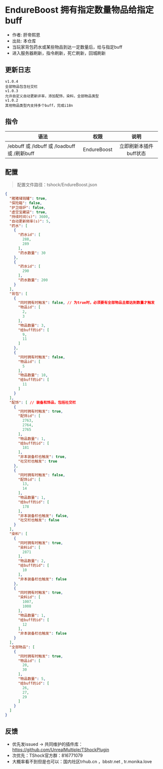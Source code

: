 # EndureBoost 拥有指定数量物品给指定buff

- 作者: 肝帝熙恩
- 出处: 本仓库
- 当玩家背包药水或某些物品到达一定数量后，给与指定buff
- 进入服务器刷新，指令刷新，死亡刷新，回城刷新

## 更新日志

```
v1.0.4
全部物品包含社交栏
v1.0.3
允许自定义自动更新评率，添加配饰，染料，全部物品类型
v1.0.2
其他物品类型内支持多个buff，完成i18n
```

## 指令

| 语法           |        权限         |   说明   |
| -------------- | :-----------------: | :------: |
| /ebbuff 或 /ldbuff 或 /loadbuff 或 /刷新buff| EndureBoost| 立即刷新本插件buff状态|

## 配置
> 配置文件路径：tshock/EndureBoost.json
```json
{
  "猪猪储钱罐": true,
  "保险箱": false,
  "护卫熔炉": false,
  "虚空宝藏袋": true,
  "持续时间(s)": 3600,
  "自动更新频率(s)": 5,
  "药水": [
    {
      "药水id": [
        288,
        289
      ],
      "药水数量": 30
    },
    {
      "药水id": [
        290
      ],
      "药水数量": 200
    }
  ],
  "背包": [
    {
      "同时拥有时触发": false, // 为true时，必须要有全部物品且都达到数量才触发
      "物品id": [
        2,
        3
      ],
      "物品数量": 3,
      "给buff的id": [
        9,
        11
      ]
    },
    {
      "同时拥有时触发": false,
      "物品id": [
        5
      ],
      "物品数量": 10,
      "给buff的id": [
        11
      ]
    }
  ],
  "配饰": [ // 装备和饰品，包括社交栏
    {
      "同时拥有时触发": true,
      "配饰id": [
        2763,
        2764,
        2765
      ],
      "物品数量": 1,
      "给buff的id": [
        181
      ],
      "非本装备栏也触发": true,
      "社交栏也触发": true
    },
    {
      "同时拥有时触发": false,
      "配饰id": [
        13,
        14
      ],
      "物品数量": 1,
      "给buff的id": [
        178
      ],
      "非本装备栏也触发": false,
      "社交栏也触发": false
    }
  ],
  "染料": [
    {
      "同时拥有时触发": true,
      "染料id": [
        2871
      ],
      "物品数量": 2,
      "给buff的id": [
        10
      ],
      "非本装备栏也触发": false
    },
    {
      "同时拥有时触发": true,
      "染料id": [
        1007,
        1008
      ],
      "物品数量": 1,
      "给buff的id": [
        12
      ],
      "非本装备栏也触发": false
    }
  ],
  "全部物品": [
    {
      "同时拥有时触发": true,
      "物品id": [
        20,
        30
      ],
      "物品数量": 5,
      "给buff的id": [
        26,
        27,
        29
      ]
    }
  ]
}
```

## 反馈
- 优先发issued -> 共同维护的插件库：https://github.com/UnrealMultiple/TShockPlugin
- 次优先：TShock官方群：816771079
- 大概率看不到但是也可以：国内社区trhub.cn ，bbstr.net , tr.monika.love
